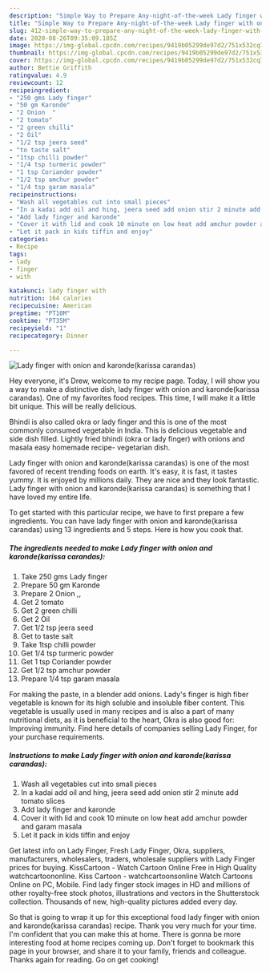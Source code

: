 ```yaml
---
description: "Simple Way to Prepare Any-night-of-the-week Lady finger with onion and karonde(karissa carandas)"
title: "Simple Way to Prepare Any-night-of-the-week Lady finger with onion and karonde(karissa carandas)"
slug: 412-simple-way-to-prepare-any-night-of-the-week-lady-finger-with-onion-and-karondekarissa-carandas
date: 2020-08-26T09:35:09.185Z
image: https://img-global.cpcdn.com/recipes/9419b05299de97d2/751x532cq70/lady-finger-with-onion-and-karondekarissa-carandas-recipe-main-photo.jpg
thumbnail: https://img-global.cpcdn.com/recipes/9419b05299de97d2/751x532cq70/lady-finger-with-onion-and-karondekarissa-carandas-recipe-main-photo.jpg
cover: https://img-global.cpcdn.com/recipes/9419b05299de97d2/751x532cq70/lady-finger-with-onion-and-karondekarissa-carandas-recipe-main-photo.jpg
author: Bettie Griffith
ratingvalue: 4.9
reviewcount: 12
recipeingredient:
- "250 gms Lady finger"
- "50 gm Karonde"
- "2 Onion  "
- "2 tomato"
- "2 green chilli"
- "2 Oil"
- "1/2 tsp jeera seed"
- "to taste salt"
- "1tsp chilli powder"
- "1/4 tsp turmeric powder"
- "1 tsp Coriander powder"
- "1/2 tsp amchur powder"
- "1/4 tsp garam masala"
recipeinstructions:
- "Wash all vegetables cut into small pieces"
- "In a kadai add oil and hing, jeera seed add onion stir 2 minute add tomato slices"
- "Add lady finger and karonde"
- "Cover it with lid and cook 10 minute on low heat add amchur powder and garam masala"
- "Let it pack in kids tiffin and enjoy"
categories:
- Recipe
tags:
- lady
- finger
- with

katakunci: lady finger with 
nutrition: 164 calories
recipecuisine: American
preptime: "PT10M"
cooktime: "PT35M"
recipeyield: "1"
recipecategory: Dinner

---
```



![Lady finger with onion and karonde(karissa carandas)](https://img-global.cpcdn.com/recipes/9419b05299de97d2/751x532cq70/lady-finger-with-onion-and-karondekarissa-carandas-recipe-main-photo.jpg)

Hey everyone, it's Drew, welcome to my recipe page. Today, I will show you a way to make a distinctive dish, lady finger with onion and karonde(karissa carandas). One of my favorites food recipes. This time, I will make it a little bit unique. This will be really delicious.

Bhindi is also called okra or lady finger and this is one of the most commonly consumed vegetable in India. This is delicious vegetable and side dish filled. Lightly fried bhindi (okra or lady finger) with onions and masala easy homemade recipe- vegetarian dish.

Lady finger with onion and karonde(karissa carandas) is one of the most favored of recent trending foods on earth. It's easy, it is fast, it tastes yummy. It is enjoyed by millions daily. They are nice and they look fantastic. Lady finger with onion and karonde(karissa carandas) is something that I have loved my entire life.


To get started with this particular recipe, we have to first prepare a few ingredients. You can have lady finger with onion and karonde(karissa carandas) using 13 ingredients and 5 steps. Here is how you cook that.

<!--inarticleads1-->

##### The ingredients needed to make Lady finger with onion and karonde(karissa carandas):

1. Take 250 gms Lady finger
1. Prepare 50 gm Karonde
1. Prepare 2 Onion  ,,
1. Get 2 tomato
1. Get 2 green chilli
1. Get 2 Oil
1. Get 1/2 tsp jeera seed
1. Get to taste salt
1. Take 1tsp chilli powder
1. Get 1/4 tsp turmeric powder
1. Get 1 tsp Coriander powder
1. Get 1/2 tsp amchur powder
1. Prepare 1/4 tsp garam masala


For making the paste, in a blender add onions. Lady&#39;s finger is high fiber vegetable is known for its high soluble and insoluble fiber content. This vegetable is usually used in many recipes and is also a part of many nutritional diets, as it is beneficial to the heart, Okra is also good for: Improving immunity. Find here details of companies selling Lady Finger, for your purchase requirements. 

<!--inarticleads2-->

##### Instructions to make Lady finger with onion and karonde(karissa carandas):

1. Wash all vegetables cut into small pieces
1. In a kadai add oil and hing, jeera seed add onion stir 2 minute add tomato slices
1. Add lady finger and karonde
1. Cover it with lid and cook 10 minute on low heat add amchur powder and garam masala
1. Let it pack in kids tiffin and enjoy


Get latest info on Lady Finger, Fresh Lady Finger, Okra, suppliers, manufacturers, wholesalers, traders, wholesale suppliers with Lady Finger prices for buying. KissCartoon - Watch Cartoon Online Free in High Quality watchcartoononline. Kiss Cartoon - watchcartoonsonline Watch Cartoons Online on PC, Mobile. Find lady finger stock images in HD and millions of other royalty-free stock photos, illustrations and vectors in the Shutterstock collection. Thousands of new, high-quality pictures added every day. 

So that is going to wrap it up for this exceptional food lady finger with onion and karonde(karissa carandas) recipe. Thank you very much for your time. I'm confident that you can make this at home. There is gonna be more interesting food at home recipes coming up. Don't forget to bookmark this page in your browser, and share it to your family, friends and colleague. Thanks again for reading. Go on get cooking!
